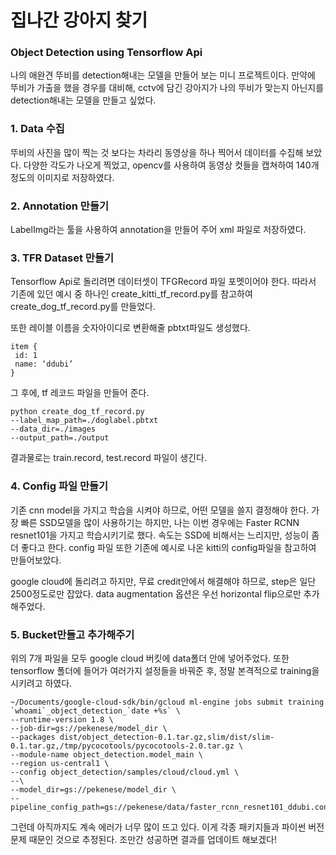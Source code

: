 
# 집나간 강아지 찾기

### **Object Detection** using **Tensorflow Api**

나의 애완견 뚜비를 detection해내는 모델을 만들어 보는 미니 프로젝트이다. 만약에 뚜비가 가출을 했을 경우를 대비해, cctv에 담긴 강아지가 나의 뚜비가 맞는지 아닌지를 detection해내는 모델을 만들고 싶었다.

### 1. **Data** 수집
뚜비의 사진을 많이 찍는 것 보다는 차라리 동영상을 하나 찍어서 데이터를 수집해 보았다. 다양한 각도가 나오게 찍었고, opencv를 사용하여 동영상 컷들을 캡쳐하여 140개 정도의 이미지로 저장하였다.

### 2. **Annotation** 만들기
LabelImg라는 툴을 사용하여 annotation을 만들어 주어 xml 파일로 저장하였다.

### 3. **TFR Dataset** 만들기

Tensorflow Api로 돌리려면 데이터셋이 TFGRecord 파일 포멧이어야 한다. 따라서 기존에 있던 예시 중 하나인 create_kitti_tf_record.py를 참고하여 create_dog_tf_record.py를 만들었다. 

또한 레이블 이름을 숫자아이디로 변환해줄 pbtxt파일도 생성했다.

    item {
     id: 1
     name: ‘ddubi’
    }
그 후에, tf 레코드 파일을 만들어 준다.

    python create_dog_tf_record.py
    --label_map_path=./doglabel.pbtxt
    --data_dir=./images 
    --output_path=./output
   결과물로는 train.record, test.record 파일이 생긴다.

### 4. **Config** 파일 만들기

기존 cnn model을 가지고 학습을 시켜야 하므로, 어떤 모델을 쓸지 결정해야 한다. 가장 빠른 SSD모델을 많이 사용하기는 하지만, 나는 이번 경우에는 Faster RCNN resnet101을 가지고 학습시키기로 했다. 속도는 SSD에 비해서는 느리지만, 성능이 좀 더 좋다고 한다.
config 파일 또한 기존에 예시로 나온 kitti의 config파일을 참고하여 만들어보았다. 


google cloud에 돌리려고 하지만, 무료 credit안에서 해결해야 하므로, step은 일단 2500정도로만 잡았다. data augmentation 옵션은 우선 horizontal flip으로만 추가해주었다.

### 5. **Bucket**만들고 추가해주기

위의 7개 파일을 모두 google cloud 버킷에 data폴더 안에 넣어주었다.
또한 tensorflow 폴더에 들어가 여러가지 설정들을 바꿔준 후, 정말 본격적으로 training을 시키려고 하였다.

    ~/Documents/google-cloud-sdk/bin/gcloud ml-engine jobs submit training `whoami`_object_detection_`date +%s` \
    --runtime-version 1.8 \
    --job-dir=gs://pekenese/model_dir \
    --packages dist/object_detection-0.1.tar.gz,slim/dist/slim-0.1.tar.gz,/tmp/pycocotools/pycocotools-2.0.tar.gz \
    --module-name object_detection.model_main \
    --region us-central1 \
    --config object_detection/samples/cloud/cloud.yml \
    --\
    --model_dir=gs://pekenese/model_dir \
    --pipeline_config_path=gs://pekenese/data/faster_rcnn_resnet101_ddubi.config

그런데 아직까지도 계속 에러가 너무 많이 뜨고 있다. 이게 각종 패키지들과 파이썬 버전 문제 때문인 것으로 추정된다. 조만간 성공하면 결과를 업데이트 해보겠다!

